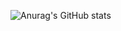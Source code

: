 ![Anurag's GitHub stats](https://github-readme-stats.vercel.app/api?username=JunHyeng&show_icons=outrun&theme=outrun)
